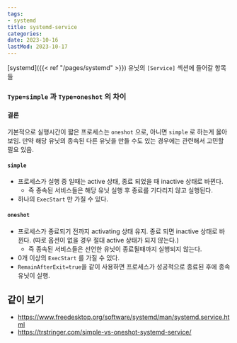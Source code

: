 ```yaml
---
tags:
- systemd
title: systemd-service
categories:
date: 2023-10-16
lastMod: 2023-10-17
---
```

[systemd]({{< ref "/pages/systemd" >}}) 유닛의 `[Service]` 섹션에 들어갈 항목들

### `Type=simple` 과 `Type=oneshot` 의 차이

#### 결론
기본적으로 실행시간이 짧은 프로세스는 `oneshot` 으로, 아니면 `simple` 로 하는게 옳아 보임. 만약 해당 유닛의 종속된 다른 유닛을 만들 수도 있는 경우에는 관련해서 고민할 필요 있음.

#### `simple`

* 프로세스가 실행 중 일때는 active 상태, 종료 되었을 때 inactive 상태로 바뀐다.
  * 즉 종속된 서비스들은 해당 유닛 실행 후 종료를 기다리지 않고 실행된다.
* 하나의 `ExecStart` 만 가질 수 있다.

#### `oneshot`

* 프로세스가 종료되기 전까지 activating 상태 유지. 종료 되면 inactive 상태로 바뀐다. (따로 옵션이 없을 경우 절대 active 상태가 되지 않는다.)
  * 즉 종속된 서비스들은 선언한 유닛이 종료될때까지 실행되지 않는다.
* 0개 이상의 `ExecStart` 를 가질 수 있다.
* `RemainAfterExit=true`을 같이 사용하면 프로세스가 성공적으로 종료된 후에 종속 유닛이 실행.

## 같이 보기
* <https://www.freedesktop.org/software/systemd/man/systemd.service.html>
* <https://trstringer.com/simple-vs-oneshot-systemd-service/>
